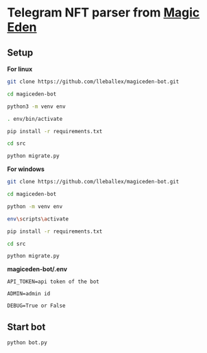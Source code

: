 # Telegram NFT parser from [Magic Eden](https://magiceden.io/)

## Setup

**For linux**

```bash
git clone https://github.com/lleballex/magiceden-bot.git

cd magiceden-bot

python3 -m venv env

. env/bin/activate

pip install -r requirements.txt

cd src

python migrate.py
```

**For windows**

```bash
git clone https://github.com/lleballex/magiceden-bot.git

cd magiceden-bot

python -m venv env

env\scripts\activate

pip install -r requirements.txt

cd src

python migrate.py
```

**magiceden-bot/.env**

```
API_TOKEN=api token of the bot

ADMIN=admin id

DEBUG=True or False
```

## Start bot

```bash
python bot.py
```